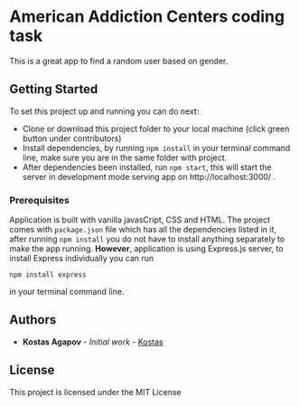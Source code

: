 # American Addiction Centers coding task

This is a great app to find a random user based on gender.

## Getting Started

To set this project up and running you can do next:
* Clone or download this project folder to your local machine (click  green button under contributors)
* Install dependencies, by running `npm install` in your terminal command line, make sure you are in the same folder with project.
* After dependencies been installed, run `npm start`, this will start the server in development mode serving app on http://localhost:3000/ .
### Prerequisites

Application is built with vanilla javasCript, CSS and HTML. The project comes with `package.json` file which has all the dependencies listed in it, after running `npm install` you do not have to install anything separately to make the app running.  __However__,  application is using Express.js server, to install Express individually you can run 

```
npm install express
```
in your terminal command line.

## Authors

* **Kostas Agapov** - *Initial work* - [Kostas](https://github.com/konstagap)

## License

This project is licensed under the MIT License 
